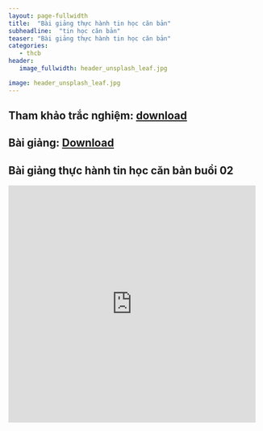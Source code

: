 ```yaml
---
layout: page-fullwidth
title:  "Bài giảng thực hành tin học căn bản"
subheadline:  "tin học căn bản"
teaser: "Bài giảng thực hành tin học căn bản"
categories: 
   - thcb
header:
   image_fullwidth: header_unsplash_leaf.jpg

image: header_unsplash_leaf.jpg
---
```

## Tham khảo trắc nghiệm: [download](https://drive.google.com/drive/folders/0B4K8lkHvBK58c3c0QTFiUk9UdUE?usp=sharing)

## Bài giảng: [Download](https://drive.google.com/file/d/0B4K8lkHvBK58M2tWSXUtcldrVXc/view?usp=sharing)

## Bài giảng thực hành tin học căn bản buổi 02

<div class="flex-video">
<iframe src="http://www.slideshare.net/tiencao71/slideshelf" width="490px" height="470px" frameborder="0" marginwidth="0" frameborder="0" allowfullscreen></iframe>
</div>

